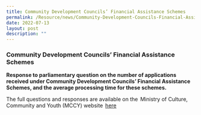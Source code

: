 ```yaml
---
title: Community Development Councils’ Financial Assistance Schemes
permalink: /Resource/news/Community-Development-Councils-Financial-Assistance-Schemes/
date: 2022-07-13
layout: post
description: ""
---
```

### Community Development Councils’ Financial Assistance Schemes

**Response to parliamentary question on the number of applications received under Community Development Councils’ Financial Assistance Schemes, and the average processing time for these schemes.**


The full questions and responses are available on the  Ministry of Culture, Community and Youth (MCCY) website  [here](https://www.mccy.gov.sg/about-us/news-and-resources/parliamentary-matters/2022/Mar/Community-Development-Councils-Financial-Assistance-Schemes)